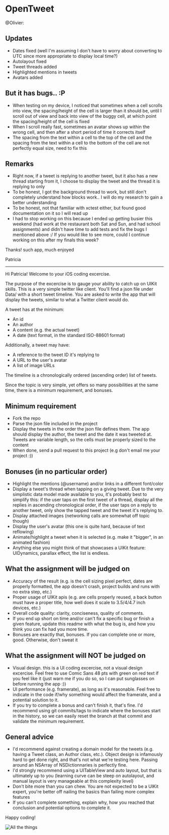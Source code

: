 OpenTweet
=========

@Olivier:

Updates
-------

* Dates fixed (well I'm assuming I don't have to worry about converting to UTC since more appropriate to display local time?)
* Autolayout fixed
* Tweet threads added
* Highlighted mentions in tweets
* Avatars added

But it has bugs.. :P
--------------------

* When testing on my device, I noticed that sometimes when a cell scrolls into view, the spacing/height of the cell is larger than it should be, until I scroll out of view and back into view of the buggy cell, at which point the spacing/height of the cell is fixed
* When I scroll really fast, sometimes an avatar shows up within the wrong cell, and then after a short period of time it corrects itself
* The spacing from the text within a cell to the top of the cell and the spacing from the text within a cell to the bottom of the cell are not perfectly equal size, need to fix this

Remarks
-------

* Right now, if a tweet is replying to another tweet, but it also has a new thread starting from it, I choose to display the tweet and the thread it is replying to only
* To be honest, I got the background thread to work, but still don't completely understand how blocks work.. I will do my research to gain a better understanding
* To be honest, not that familiar with xctest either, but found good documentation on it so I will read up
* I had to stop working on this because I ended up getting busier this weekend (had work at the restaurant both Sat and Sun, and had school assignments) and didn't have time to add tests and fix the bugs I mentioned above :/ If you would like to see more, could I continue working on this after my finals this week?

Thanks! such app, much enjoyed

Patricia

----------------------------------------------------------------------------------------------------------------

Hi Patricia! Welcome to your iOS coding excercise.

The purpose of the excercise is to gauge your ability to catch up on UIKit skills. This is a very simple twitter like client. You'll find a json file under Data/ with a short tweet timeline. You are asked to write the app that will display the tweets, similar to what a Twitter client would do.

A tweet has at the minimum:

* An id
* An author
* A content (e.g. the actual tweet)
* A date (text format, in the standard ISO-88601 format)

Additionally, a tweet may have:

* A reference to the tweet ID it's replying to
* A URL to the user's avatar
* A list of image URLs

The timeline is a chronologically ordered (ascending order) list of tweets.

Since the topic is very simple, yet offers so many possibilities at the same time, there is a minimum requirement, and bonuses.

Minimum requirement
-------------------

* Fork the repo
* Parse the json file included in the project
* Display the tweets in the order the json file defines them. The app should display the author, the tweet and the date it was tweeted at. Tweets are variable length, so the cells must be properly sized to the content
* When done, send a pull request to this project (e.g don't email me your project :))

Bonuses (in no particular order)
-------

* Highlight the mentions (@username) and/or links in a different font/color
* Display a tweet's thread when tapping on a giving tweet. Due to the very simplistic data model made available to you, it's probably best to simplify this: if the user taps on the first tweet of a thread, display all the replies in ascending chronological order, if the user taps on a reply to another tweet, only show the tapped tweet and the tweet it's replying to.
* Display attached images (networking calls are somewhat off topic though)
* Display the user's avatar (this one is quite hard, because of text reflowing)
* Animate/highlight a tweet when it is selected (e.g. make it "bigger", in an animated fashion)
* Anything else you might think of that showcases a UIKit feature: UIDynamics, parallax effect, the list is endless.

What the assignment will be judged on
-------------------------------------

* Accuracy of the result (e.g. is the cell sizing pixel perfect, dates are properly formatted, the app doesn't crash, project builds and runs with no extra step, etc.)
* Proper usage of UIKit apis (e.g. are cells properly reused, a back button must have a proper title, how well does it scale to 3.5/4/4.7 inch devices, etc.)
* Overall code quality: clarity, conciseness, quality of comments.
* If you end up short on time and/or can't fix a specific bug or finish a given feature, update this readme with what the bug is, and how you think you can fix had you more time.
* Bonuses are exactly that, bonuses. If you can complete one or more, good. Otherwise, don't sweat it

What the assignment will NOT be judged on
-----------------------------------------

* Visual design. this is a UI coding excercise, not a visual design excercise. Feel free to use Comic Sans 48 pts with green on red text if you feel like it (just warn me if you do so, so I can put sunglasses on before running the app :))
* UI performance (e.g. framerate), as long as it's reasonable. Feel free to indicate in the code if/why something would affect the framerate, and a potential solution to it.
* If you try to complete a bonus and can't finish it, that's fine. I'd recommend using git commits/tags to indicate where the bonuses start in the history, so we can easily reset the branch at that commit and validate the minimum requirement.

General advice
--------------

* I'd recommend against creating a domain model for the tweets (e.g. having a Tweet class, an Author class, etc.). Object design is infamously hard to get done right, and that's not what we're testing here. Passing around an NSArray of NSDictionnaries is perfectly fine.
* I'd strongly recommend using a UITableView and auto layout, but that is ultimately up to you (learning curve can be steep on autolayout, and manual layout is very manageable at this complexity level)
* Don't bite more than you can chew. You are not expected to be a UIKit expert, you're better off nailing the basics than failing more complex features
* If you can't complete something, explain why, how you reached that conclusion and potential options to complete it.

Happy coding!

![All the things](http://cdn.meme.am/instances/500x/57104950.jpg)

